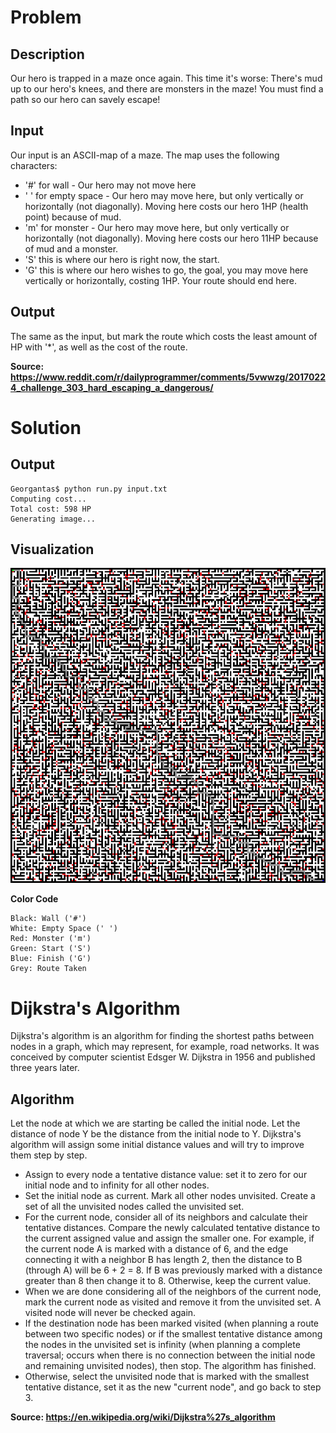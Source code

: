 # Problem
## Description
Our hero is trapped in a maze once again. This time it's worse: There's mud up to our hero's knees, and there are monsters in the maze! You must find a path so our hero can savely escape!
## Input
Our input is an ASCII-map of a maze. The map uses the following characters:
* '#' for wall - Our hero may not move here
* ' ' for empty space - Our hero may move here, but only vertically or horizontally (not diagonally). Moving here costs our hero 1HP (health point) because of mud.
* 'm' for monster - Our hero may move here, but only vertically or horizontally (not diagonally). Moving here costs our hero 11HP because of mud and a monster.
* 'S' this is where our hero is right now, the start.
* 'G' this is where our hero wishes to go, the goal, you may move here vertically or horizontally, costing 1HP. Your route should end here.
## Output
The same as the input, but mark the route which costs the least amount of HP with '*', as well as the cost of the route.

**Source: https://www.reddit.com/r/dailyprogrammer/comments/5vwwzg/20170224_challenge_303_hard_escaping_a_dangerous/**

# Solution
## Output
```
Georgantas$ python run.py input.txt
Computing cost...
Total cost: 598 HP
Generating image...
```

## Visualization
![Alt text](/image_zoom.png "Visualization.")

**Color Code**
```
Black: Wall ('#')
White: Empty Space (' ')
Red: Monster ('m')
Green: Start ('S')
Blue: Finish ('G')
Grey: Route Taken
```

# Dijkstra's Algorithm
Dijkstra's algorithm is an algorithm for finding the shortest paths between nodes in a graph, which may represent, for example, road networks. It was conceived by computer scientist Edsger W. Dijkstra in 1956 and published three years later.

## Algorithm
Let the node at which we are starting be called the initial node. Let the distance of node Y be the distance from the initial node to Y. Dijkstra's algorithm will assign some initial distance values and will try to improve them step by step.
* Assign to every node a tentative distance value: set it to zero for our initial node and to infinity for all other nodes.
* Set the initial node as current. Mark all other nodes unvisited. Create a set of all the unvisited nodes called the unvisited set.
* For the current node, consider all of its neighbors and calculate their tentative distances. Compare the newly calculated tentative distance to the current assigned value and assign the smaller one. For example, if the current node A is marked with a distance of 6, and the edge connecting it with a neighbor B has length 2, then the distance to B (through A) will be 6 + 2 = 8. If B was previously marked with a distance greater than 8 then change it to 8. Otherwise, keep the current value.
* When we are done considering all of the neighbors of the current node, mark the current node as visited and remove it from the unvisited set. A visited node will never be checked again.
* If the destination node has been marked visited (when planning a route between two specific nodes) or if the smallest tentative distance among the nodes in the unvisited set is infinity (when planning a complete traversal; occurs when there is no connection between the initial node and remaining unvisited nodes), then stop. The algorithm has finished.
* Otherwise, select the unvisited node that is marked with the smallest tentative distance, set it as the new "current node", and go back to step 3.

**Source: https://en.wikipedia.org/wiki/Dijkstra%27s_algorithm**
